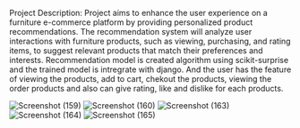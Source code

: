 Project Description:
Project aims to enhance the user experience on a furniture e-commerce platform by providing personalized product recommendations. The recommendation system will analyze user interactions with furniture products, such as viewing, purchasing, and rating items, to suggest relevant products that match their preferences and interests.
Recommendation model is created algorithm using scikit-surprise and the trained model is intregrate with django.
And the user has the feature of viewing the products, add to cart, chekout the products, viewing the order products and also can give rating, like and dislike for each products.

![Screenshot (159)](https://github.com/jeswinsamjames/e_commerce/assets/77272613/4fa02665-967b-410e-b52e-c2ecabac3f20)
![Screenshot (160)](https://github.com/jeswinsamjames/e_commerce/assets/77272613/546a31ab-67e0-41e8-b8f3-ccbcb0cb2d29)
![Screenshot (163)](https://github.com/jeswinsamjames/e_commerce/assets/77272613/a3234ed2-2bcc-47aa-aff5-887f399d3e0b)
![Screenshot (164)](https://github.com/jeswinsamjames/e_commerce/assets/77272613/1fc08a93-09dd-414d-9e2e-fb23be58eda9)
![Screenshot (165)](https://github.com/jeswinsamjames/e_commerce/assets/77272613/56b9b8a9-6005-42ae-87bb-7403f46a88e7)
